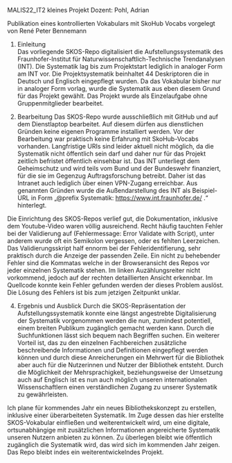 MALIS22_IT2 kleines Projekt 
Dozent: Pohl, Adrian

Publikation eines kontrollierten Vokabulars mit SkoHub Vocabs
vorgelegt von René Peter Bennemann


1. Einleitung      
Das vorliegende SKOS-Repo digitalisiert die Aufstellungssystematik des Fraunhofer-Institut für Naturwissenschaftlich-Technische Trendanalysen (INT). Die Systematik lag bis zum Projektstart lediglich in analoger Form am INT vor. Die Projektsystematik beinhaltet 44 Deskriptoren die in Deutsch und Englisch eingepflegt wurden. Da das Vokabular bisher nur in analoger Form vorlag, wurde die Systematik aus eben diesem Grund für das Projekt gewählt. Das Projekt wurde als Einzelaufgabe ohne Gruppenmitglieder bearbeitet.

2. Bearbeitung
 Das SKOS-Repo wurde ausschließlich mit GitHub und auf dem Dienstlaptop bearbeitet. Auf diesem dürfen aus dienstlichen Gründen keine eigenen Programme installiert werden. 
 Vor der Bearbeitung war praktisch keine Erfahrung mit SkoHub-Vocabs vorhanden. Langfristige URIs sind leider aktuell nicht möglich, da die Systematik nicht öffentlich sein 
 darf und daher nur für das Projekt zeitlich befristet öffentlich einsehbar ist. Das INT unterliegt dem Geheimschutz und wird teils vom Bund und der Bundeswehr finanziert, 
 für die sie im Gegenzug Auftragsforschung betreibt. Daher ist das Intranet auch lediglich über einen VPN-Zugang erreichbar. Aus genannten Gründen wurde die 
 Außendarstellung des INT als Beispiel-URL in Form „@prefix Systematik: <https://www.int.fraunhofer.de/> .“ hinterlegt.

 Die Einrichtung des SKOS-Repos verlief gut, die Dokumentation, inklusive dem Youtube-Video waren völlig ausreichend. Recht häufig tauchten Fehler bei der Validierung auf 
 (Fehlermessage: Error Validate with Script), unter anderem wurde oft ein Semikolon vergessen, oder es fehlten Leerzeichen. Das Validierungsskript half ennorm bei der 
 Fehleridentifierung, sehr praktisch durch die Anzeige der passenden Zeile. Ein nicht zu behebender Fehler sind die Kommatas welche in der Browseransicht des Repos vor 
 jeder einzelnen Systematik stehen. Im linken Auzählungsreiter nicht vorkommend, jedoch auf der rechten detaillierten Ansicht erkennbar. Im Quellcode konnte kein Fehler 
 gefunden werden der dieses Problem auslöst. Die Lösung des Fehlers ist bis zum jetzigen Zeitpunkt unklar. 


4. Ergebnis und Ausblick
Durch die SKOS-Repräsentation der Aufstellungssystematik konnte eine längst angestrebte Digitalisierung der Systematik vorgenommen werden die nun, zumindest potentiell, einem breiten Publikum zugänglich gemacht werden kann.
Durch die Suchfunktionen lässt sich bequem nach Begriffen suchen. Ein weiterer Vorteil ist, das zu den einzelnen Fachbereichen zusätzliche beschreibende Informationen und Definitionen eingepflegt werden können und durch diese Anreicherungen ein Mehrwert für die Bibliothek aber auch für die Nutzerinnen und Nutzer der Bibliothek entsteht. Durch die Möglichkeit der Mehrsprachigkeit, beziehungsweise der Umsetzung auch auf Englisch ist es nun auch möglich unseren internationalen Wissenschaftlern einen verständlichen Zugang zu unserer Systematik zu gewährleisten.

Ich plane für kommendes Jahr ein neues Bibliothekskonzept zu erstellen, inklusive einer überarbeiteten Systematik. Im Zuge dessen das hier erstellte SKOS-Vokabular einfließen und weiterentwickelt wird, um eine digitale, ortsunabhängige mit zusätzlichen Informationen angereicherte Systematik unseren Nutzern anbieten zu können. Zu überlegen bleibt wie öffentlich zugänglich die Systematik wird, das wird sich im kommenden Jahr zeigen. Das Repo bleibt indes ein weiterentwickelndes Projekt. 

